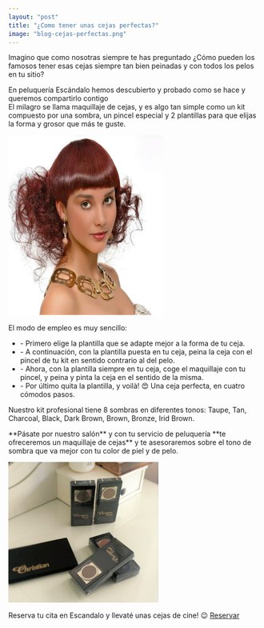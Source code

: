 ```yaml
---
layout: "post"
title: "¿Como tener unas cejas perfectas?"
image: "blog-cejas-perfectas.png"
---
```


 <article class="container mod-row">
  <div class="container-item-text-left">
   <p>
     Imagino que como nosotras siempre te has preguntado ¿Cómo pueden los famosos tener esas cejas siempre tan bien peinadas y con todos los pelos en tu sitio?<br>
   </p>
   <p>
    En peluquería Escándalo hemos descubierto y probado como se hace y queremos compartirlo contigo<br>
    El milagro se llama maquillaje de cejas, y es algo tan simple como un kit compuesto por una sombra, un pincel especial y 2 plantillas para que elijas la forma y grosor que más te guste.
   </p>
 </div>
 <div>
   <img src="img/banniercejas.jpg" width="310" height="360" alt="Peluqueria Escandalo peinado de cejas">
 </div>
   <p>
   El modo de empleo es muy sencillo:
     <ul class="paragraph-list-ul">
       <li>- Primero elige la plantilla que se adapte mejor a la forma de tu ceja.</li>
       <li>- A continuación, con la plantilla puesta en tu ceja, peina la ceja con el pincel de tu kit en sentido contrario al del pelo.</li>
       <li>- Ahora, con la plantilla siempre en tu ceja, coge el maquillaje con tu pincel, y peina y pinta la ceja en el sentido de la misma.</li>
       <li>- Por último quita la plantilla, y voilà! &#128525; Una ceja perfecta, en cuatro cómodos pasos.</li>
     </ul>
   </p>
   <p>Nuestro kit profesional tiene 8 sombras en diferentes tonos:
   Taupe, Tan, Charcoal, Black, Dark Brown, Brown, Bronze, Irid Brown.
   </p>
   <p>
     **Pásate por nuestro salón** y con tu servicio de peluquería **te ofreceremos un maquillaje de cejas** y te asesoraremos sobre el tono de sombra que va mejor con tu color de piel y de pelo.
   </p>
  <div>
   <img src="img/peinadocejas.jpg" width="300" height="auto" alt="Peluqueria Escandalo peinado de cejas">
  </div>
   <p class="container text-center">
   Reserva tu cita en Escandalo y llevaté unas cejas de cine! &#128521; <a class="button" href="{{ site.url }}">Reservar</a>
   </p>
</article>
